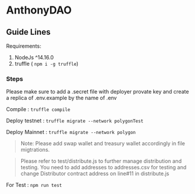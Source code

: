 # AnthonyDAO

## Guide Lines

Requirements:

1. NodeJs ^14.16.0
2. truffle ( `npm i -g truffle`)

### Steps
Please make sure to add a .secret file with deployer provate key and create a replica of .env.example by the name of .env

Compile : `truffle compile`

Deploy testnet : `truffle migrate --network polygonTest`

Deploy Mainnet : `truffle migrate --network polygon`

> Note: Please add swap wallet and treasury wallet accordingly in file migtrations.

>Please refer to test/distribute.js to further manage distribution and testing.
>You need to add addresses to addresses.csv for testing and change Distributor contract address on line#11 in distribute.js

For Test : `npm run test`
